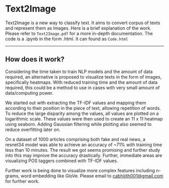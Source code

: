 # Text2Image
Text2Image is a new way to classify text. It aims to convert corpus of texts and represent them as Images. Here is a brief explanation of the work. Please refer to ```Text2Image.pdf``` for a more in-depth documentation. The code is a .ipynb in the form .html. It can found as ```Code.html```

<hr>

## How does it work?

Considering the time taken to train NLP models and the amount of data required, an alternative is proposed to visualize texts in the form of images, specifically heatmaps. With reduced training time and the amount of data required, this could be a method to use in cases with very small amount of data/computing power. 

We started out with extracting the TF-IDF values and mapping them according to their position in the piece of text, allowing repetition of words. To reduce the large disparity among the values, all values are plotted on a logarithmic scale. These values were then used to create an 11 x 11 heatmap using seaborn. Adding Gaussian filtering while plotting also seemed to reduce overfitting later on. 

On a dataset of 1000 articles comprising both fake and real news, a resnet34 model was able to achieve an accuracy of ~71% with training time less than 10 minutes.  The result we got seems promising and further study into this may improve the accuracy drastically. Further, immediate areas are visualizing POS taggers combined with TF-IDF values.

Further work is being done to visualize more complex features including n-grams, word embedding like GloVe. Please email to cabhijith001@gmail.com for further work.

